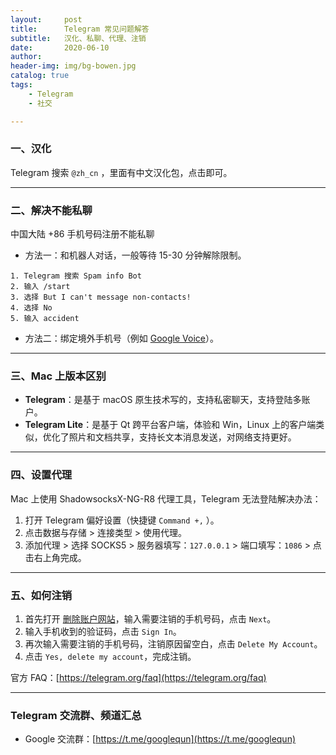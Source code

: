 ```yaml
---
layout:     post
title:      Telegram 常见问题解答
subtitle:   汉化、私聊、代理、注销
date:       2020-06-10
author:     
header-img: img/bg-bowen.jpg
catalog: true
tags:
    - Telegram
    - 社交

---
```


### 一、汉化

Telegram 搜索 `@zh_cn` ，里面有中文汉化包，点击即可。

---

### 二、解决不能私聊

中国大陆 +86 手机号码注册不能私聊

* 方法一：和机器人对话，一般等待 15-30 分钟解除限制。

```
1. Telegram 搜索 Spam info Bot
2. 输入 /start
3. 选择 But I can't message non-contacts!
4. 选择 No
5. 输入 accident
```

* 方法二：绑定境外手机号（例如 [Google Voice](https://masonincn.github.io/GoogleVoice/)）。

---

### 三、Mac 上版本区别

* **Telegram**：是基于 macOS 原生技术写的，支持私密聊天，支持登陆多账户。
* **Telegram Lite**：是基于 Qt 跨平台客户端，体验和 Win，Linux 上的客户端类似，优化了照片和文档共享，支持长文本消息发送，对网络支持更好。

---

### 四、设置代理

Mac 上使用 ShadowsocksX-NG-R8 代理工具，Telegram 无法登陆解决办法：

1. 打开 Telegram 偏好设置（快捷键 `Command +,` ）。
2. 点击数据与存储 > 连接类型 > 使用代理。
3. 添加代理 > 选择 SOCKS5 > 服务器填写：`127.0.0.1` > 端口填写：`1086` > 点击右上角完成。

---

### 五、如何注销

1. 首先打开 [删除账户网站](https://my.telegram.org/auth?to=auth%3Fto%3Ddeactivate)，输入需要注销的手机号码，点击 `Next`。
2. 输入手机收到的验证码，点击 `Sign In`。
3. 再次输入需要注销的手机号码，注销原因留空白，点击 `Delete My Account`。
4. 点击 `Yes, delete my account`，完成注销。

官方 FAQ：[https://telegram.org/faq](https://telegram.org/faq)

---

### Telegram 交流群、频道汇总
* Google 交流群：[https://t.me/googlequn](https://t.me/googlequn)